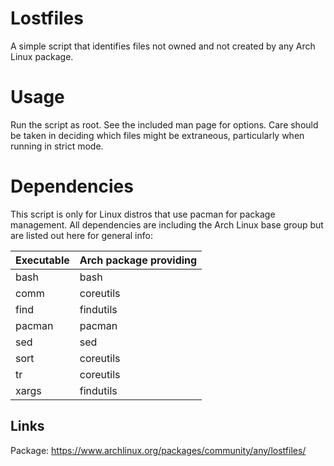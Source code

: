 # Lostfiles
A simple script that identifies files not owned and not created by any Arch Linux package.

# Usage
Run the script as root. See the included man page for options. Care should be taken in deciding which files might be extraneous, particularly when running in strict mode.

# Dependencies
This script is only for Linux distros that use pacman for package management.  All dependencies are including the Arch Linux base group but are listed out here for general info:

Executable | Arch package providing
--- | ---
bash | bash
comm | coreutils
find | findutils
pacman | pacman
sed | sed
sort | coreutils
tr | coreutils
xargs | findutils

## Links
Package: https://www.archlinux.org/packages/community/any/lostfiles/
